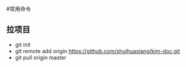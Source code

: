 #常用命令
## 拉项目
* git init
* git remote add origin https://github.com/shuihuaxiang/kim-doc.git
* git pull origin master